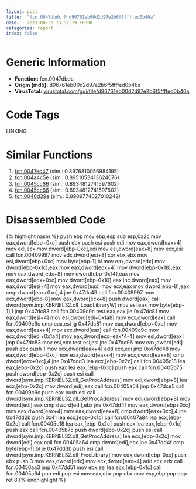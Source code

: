 ```yaml
---
layout: post
title:  "fcn.0047dbdc @ d96761eb00d2d97e2b6f5ffffed0b46a"
date:   2021-08-30 15:52:19 +0300
categories: report
index: false
---
```


# Generic Information
- **Function:** fcn.0047dbdc
- **Origin (md5):** d96761eb00d2d97e2b6f5ffffed0b46a
- **VirusTotal:** [virustotal.com/gui/file/d96761eb00d2d97e2b6f5ffffed0b46a][virustotal_ref]

# Code Tags
<span class="tag" id="LINKING">LINKING</span>


# Similar Functions

1. [fcn.0047ec47][similar_1_ref] (sim.: 0.8976810056984195)
2. [fcn.004a4c5e][similar_2_ref] (sim.: 0.8951053413624076)
3. [fcn.0045cc66][similar_3_ref] (sim.: 0.8934812741597602)
4. [fcn.0045cc66][similar_4_ref] (sim.: 0.8934812741597602)
5. [fcn.0046d39e][similar_5_ref] (sim.: 0.8909774027010242)


# Disassembled Code

{% highlight nasm %}
push ebp
mov ebp,esp
sub esp,0x2c
mov eax,dword[ebp+0xc]
push ebx
push esi
push edi
mov eax,dword[eax+4]
mov edi,ecx
mov dword[ebp-0xc],edi
mov esi,dword[eax+8]
mov ecx,esi
call fcn.00409997
mov edx,dword[esi+8]
xor ebx,ebx
mov esi,dword[ebp+0xc]
mov byte[ebp-1],bl
mov eax,dword[edx]
mov dword[ebp-0x1c],eax
mov eax,dword[edx+4]
mov dword[ebp-0x18],eax
mov eax,dword[edx+8]
mov dword[ebp-0x14],eax
mov eax,dword[edx+0xc]
mov dword[ebp-0x10],eax
inc dword[eax]
mov eax,dword[esi+4]
mov eax,dword[eax]
mov ecx,eax
mov dword[ebp-8],eax
cmp dword[eax+0xc],4
jne 0x47dc49
call fcn.00409997
mov ecx,dword[ebp-8]
mov eax,dword[ecx+8]
push dword[eax]
call dword[sym.imp.KERNEL32.dll_LoadLibraryW]
mov esi,eax
mov byte[ebp-1],1
jmp 0x47dc83
call fcn.00409c9c
test eax,eax
jle 0x47dc81
mov eax,dword[esi+4]
mov esi,dword[edi+0x1a8]
mov ecx,dword[eax]
call fcn.00409c9c
cmp eax,esi
jg 0x47dc81
mov eax,dword[ebp+0xc]
mov eax,dword[eax+4]
mov ecx,dword[eax]
call fcn.00409c9c
mov ecx,dword[edi+0x1a4]
mov eax,dword[ecx+eax*4-4]
mov esi,dword[eax]
jmp 0x47dc83
mov esi,ebx
test esi,esi
jne 0x47dc96
mov eax,dword[edi]
push ebx
push 1
mov ecx,dword[eax+4]
add ecx,edi
jmp 0x47dd48
mov eax,dword[ebp+0xc]
mov eax,dword[eax+4]
mov ecx,dword[eax+8]
cmp dword[ecx+0xc],4
jne 0x47dcd3
lea ecx,[ebp-0x2c]
call fcn.00405c18
lea eax,[ebp-0x2c]
push eax
lea eax,[ebp-0x1c]
push eax
call fcn.00405b75
push dword[ebp-0x2c]
push esi
call dword[sym.imp.KERNEL32.dll_GetProcAddress]
mov edi,dword[ebp+8]
lea ecx,[ebp-0x2c]
mov dword[edi],eax
call fcn.00405a64
jmp 0x47dce5
call fcn.00409c9c
push eax
push esi
call dword[sym.imp.KERNEL32.dll_GetProcAddress]
mov edi,dword[ebp+8]
mov dword[edi],eax
cmp dword[edi],ebx
jne 0x47dd4f
mov eax,dword[ebp+0xc]
mov eax,dword[eax+4]
mov eax,dword[eax+8]
cmp dword[eax+0xc],4
jne 0x47dd2b
push 0x41
lea ecx,[ebp-0x1c]
call fcn.00407a84
lea ecx,[ebp-0x2c]
call fcn.00405c18
lea eax,[ebp-0x2c]
push eax
lea eax,[ebp-0x1c]
push eax
call fcn.00405b75
push dword[ebp-0x2c]
push esi
call dword[sym.imp.KERNEL32.dll_GetProcAddress]
lea ecx,[ebp-0x2c]
mov dword[edi],eax
call fcn.00405a64
cmp dword[edi],ebx
jne 0x47dd4f
cmp byte[ebp-1],bl
je 0x47dd3b
push esi
call dword[sym.imp.KERNEL32.dll_FreeLibrary]
mov edx,dword[ebp-0xc]
push ebx
push 3
mov eax,dword[edx]
mov ecx,dword[eax+4]
add ecx,edx
call fcn.00456aa3
jmp 0x47dd51
mov ebx,esi
lea ecx,[ebp-0x1c]
call fcn.00405a64
pop edi
pop esi
mov eax,ebx
pop ebx
mov esp,ebp
pop ebp
ret 8
{% endhighlight %}


[similar_1_ref]: /report/fcn.0047ec47@d96761eb00d2d97e2b6f5ffffed0b46a
[similar_2_ref]: /report/fcn.004a4c5e@b3771987fba16f4fba07d1109ec72c76
[similar_3_ref]: /report/fcn.0045cc66@ba5ec83721de3ca10b3c9583f3b2c6a1
[similar_4_ref]: /report/fcn.0045cc66@53687e619dcac7d709f306d061d8daeb
[similar_5_ref]: /report/fcn.0046d39e@ba63c5f75a2177720b184529dbf918cf
[virustotal_ref]: https://www.virustotal.com/gui/file/d96761eb00d2d97e2b6f5ffffed0b46a